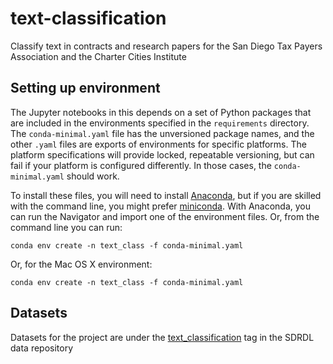 # text-classification

Classify text in contracts and research papers for the San Diego Tax Payers Association and the Charter Cities Institute

## Setting up environment

The Jupyter notebooks in this depends on a set of Python packages that are included in the environments
specified in the `requirements` directory. The ``conda-minimal.yaml`` file has the unversioned package
names, and the other ``.yaml`` files are exports of environments for specific platforms. The platform specifications
will provide locked, repeatable versioning, but can fail if your platform is configured differently. In those
cases, the ``conda-minimal.yaml`` should work. 

To install these files, you will need to install [Anaconda](https://docs.anaconda.com/anaconda/install/index.html), but if you are skilled with the command line, you might prefer [miniconda](https://docs.conda.io/en/latest/miniconda.html). With Anaconda, you can run the Navigator and import one of the environment files. Or, from the command line you can run: 

    conda env create -n text_class -f conda-minimal.yaml

Or, for the Mac OS X environment: 

    conda env create -n text_class -f conda-minimal.yaml

## Datasets

Datasets for the project are under the [text_classification](https://data.sandiegodata.org/dataset/sdcta-org-hl-contracts/) tag in the SDRDL data repository